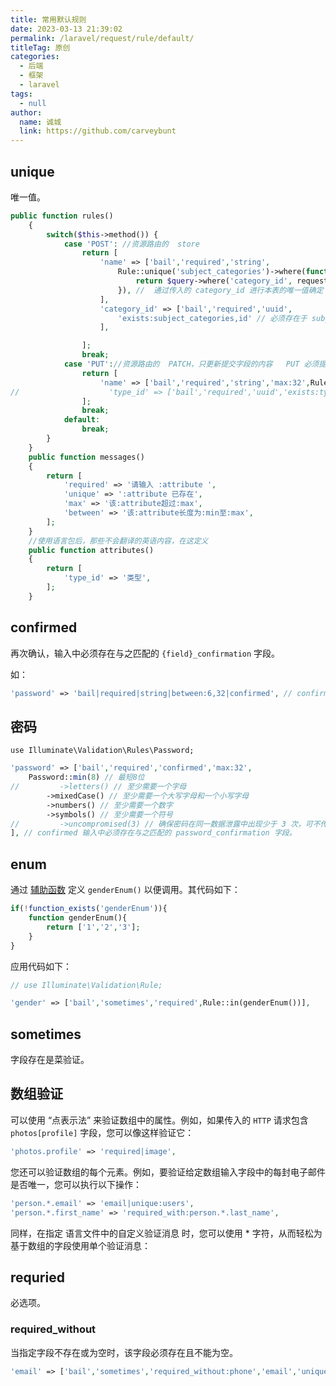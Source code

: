 ```yaml
---
title: 常用默认规则
date: 2023-03-13 21:39:02
permalink: /laravel/request/rule/default/
titleTag: 原创
categories: 
  - 后端
  - 框架
  - laravel
tags: 
  - null
author: 
  name: 诚城
  link: https://github.com/carveybunt
---
```


## unique

唯一值。

```php
public function rules()
    {
        switch($this->method()) {
            case 'POST': //资源路由的  store
                return [
                    'name' => ['bail','required','string',
                        Rule::unique('subject_categories')->where(function ($query) {
                            return $query->where('category_id', request('category_id'));
                        }), //  通过传入的 category_id 进行本表的唯一值确定
                    ],
                    'category_id' => ['bail','required','uuid',
                        'exists:subject_categories,id' // 必须存在于 subject_categories 表中的 id
                    ],

                ];
                break;
            case 'PUT'://资源路由的  PATCH，只更新提交字段的内容   PUT 必须提交所有的字段
                return [
                    'name' => ['bail','required','string','max:32',Rule::unique('organizations')->ignore(request('id'))],
//                    'type_id' => ['bail','required','uuid','exists:types,id'],
                ];
                break;
            default:
                break;
        }
    }
    public function messages()
    {
        return [
            'required' => '请输入 :attribute ',
            'unique' => ':attribute 已存在',
            'max' => '该:attribute超过:max',
            'between' => '该:attribute长度为:min至:max',
        ];
    }
    //使用语言包后，那些不会翻译的英语内容，在这定义
    public function attributes()
    {
        return [
            'type_id' => '类型',
        ];
    }
```

## confirmed

再次确认，输入中必须存在与之匹配的 `{field}_confirmation` 字段。

如：

```php
'password' => 'bail|required|string|between:6,32|confirmed', // confirmed 输入中必须存在与之匹配的 password_confirmation 字段。
```

## 密码

`use Illuminate\Validation\Rules\Password;`

```php
'password' => ['bail','required','confirmed','max:32',
    Password::min(8) // 最短8位
//         ->letters() // 至少需要一个字母
        ->mixedCase() // 至少需要一个大写字母和一个小写字母
        ->numbers() // 至少需要一个数字
        ->symbols() // 至少需要一个符号
//         ->uncompromised(3) // 确保密码在同一数据泄露中出现少于 3 次，可不传参
], // confirmed 输入中必须存在与之匹配的 password_confirmation 字段。
```

## enum

通过 [辅助函数](../99.辅助函数.md) 定义 `genderEnum()` 以便调用。其代码如下：

```php
if(!function_exists('genderEnum')){
    function genderEnum(){
        return ['1','2','3'];
    }
}
```

应用代码如下：

```php
// use Illuminate\Validation\Rule;

'gender' => ['bail','sometimes','required',Rule::in(genderEnum())],
```

## sometimes

字段存在是菜验证。

## 数组验证

可以使用 “点表示法” 来验证数组中的属性。例如，如果传入的 `HTTP` 请求包含 `photos[profile]` 字段，您可以像这样验证它：

```php
'photos.profile' => 'required|image',
```

您还可以验证数组的每个元素。例如，要验证给定数组输入字段中的每封电子邮件是否唯一，您可以执行以下操作：

```php
'person.*.email' => 'email|unique:users',
'person.*.first_name' => 'required_with:person.*.last_name',
```

同样，在指定 语言文件中的自定义验证消息 时，您可以使用 * 字符，从而轻松为基于数组的字段使用单个验证消息：

## requried

必选项。

### required_without

当指定字段不存在或为空时，该字段必须存在且不能为空。

```php
'email' => ['bail','sometimes','required_without:phone','email','unique:users','max:32'],
```

```php

```
